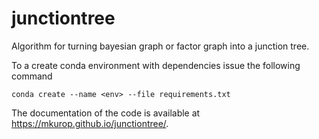 # junctiontree
Algorithm for turning bayesian graph or factor graph into a junction tree.

To a create conda environment with dependencies issue the following command

```
conda create --name <env> --file requirements.txt
```

The documentation of the code is available at https://mkurop.github.io/junctiontree/.
